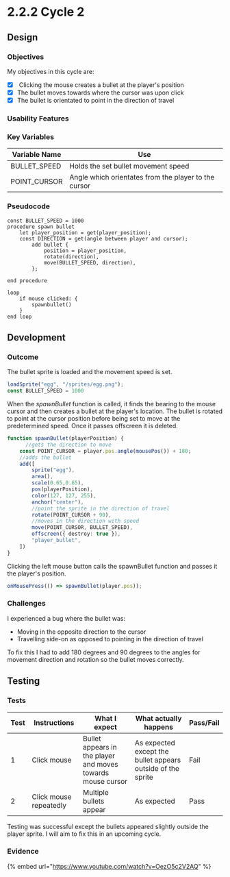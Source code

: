 # 2.2.2 Cycle 2

## Design

### Objectives

My objectives in this cycle are:

* [x] &#x20;Clicking the mouse creates a bullet at the player's position
* [x] The bullet moves towards where the cursor was upon click
* [x] The bullet is orientated to point in the direction of travel

### Usability Features

### Key Variables

| Variable Name | Use                                                  |
| ------------- | ---------------------------------------------------- |
| BULLET\_SPEED | Holds the set bullet movement speed                  |
| POINT\_CURSOR | Angle which orientates from the player to the cursor |

### Pseudocode

```
const BULLET_SPEED = 1000
procedure spawn bullet
    let player_position = get(player_position);
    const DIRECTION = get(angle between player and cursor);
        add bullet {
            position = player_position,
            rotate(direction),
            move(BULLET_SPEED, direction),
        };
    
end procedure

loop
    if mouse clicked: {
        spawnbullet()
    }
end loop
```

## Development

### Outcome

The bullet sprite is loaded and the movement speed is set.

```typescript
loadSprite("egg", "/sprites/egg.png");
const BULLET_SPEED = 1000
```

When the _spawnBullet_ function is called, it finds the bearing to the mouse cursor and then creates a bullet at the player's location. The bullet is rotated to point at the cursor position before being set to move at the predetermined speed. Once it passes offscreen it is deleted.

```typescript
function spawnBullet(playerPosition) {
      //gets the direction to move
    const POINT_CURSOR = player.pos.angle(mousePos()) + 180;
    //adds the bullet
    add([
        sprite("egg"),
        area(),
        scale(0.65,0.65),
        pos(playerPosition),
        color(127, 127, 255),
        anchor("center"),
        //point the sprite in the direction of travel
        rotate(POINT_CURSOR + 90),
        //moves in the direction with speed
        move(POINT_CURSOR, BULLET_SPEED),
        offscreen({ destroy: true }),
        "player_bullet",
    ])
}
```

Clicking the left mouse button calls the spawnBullet function and passes it the player's position.

```typescript
onMousePress(() => spawnBullet(player.pos));
```

### Challenges

I experienced a bug where the bullet was:

* Moving in the opposite direction to the cursor
* Travelling side-on as opposed to pointing in the direction of travel

To fix this I had to add 180 degrees and 90 degrees to the angles for movement direction and rotation so the bullet moves correctly.

## Testing

### Tests

<table data-full-width="false"><thead><tr><th>Test</th><th>Instructions</th><th>What I expect</th><th>What actually happens</th><th>Pass/Fail</th></tr></thead><tbody><tr><td>1</td><td>Click mouse</td><td>Bullet appears in the player and moves towards mouse cursor</td><td>As expected except the bullet appears outside of the sprite</td><td>Fail</td></tr><tr><td>2</td><td>Click mouse repeatedly</td><td>Multiple bullets appear</td><td>As expected</td><td>Pass</td></tr></tbody></table>

Testing was successful except the bullets appeared slightly outside the player sprite. I will aim to fix this in an upcoming cycle.

### Evidence

{% embed url="https://www.youtube.com/watch?v=OezO5c2V2AQ" %}
